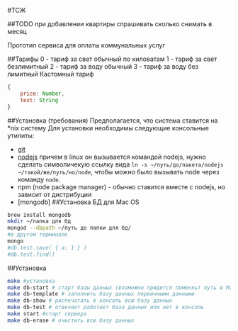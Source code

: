 #ТСЖ

##TODO
при добавлении квартиры спрашивать сколько снимать в месяц

Прототип сервиса для оплаты коммунальных услуг


##Тарифы
0 - тариф за свет обычный по киловатам
1 - тариф за свет безлимитный
2 - тариф за воду обычный
3 - тариф за воду без лимитный
Кастомный тариф
```javascript
{
    price: Number,
    text: String
}
```

##Установка (требования)
Предполагается, что система ставится на *nix систему
Для установки необходимы следующие консольные утилиты:
* [git](https://help.github.com/articles/set-up-git)
* [nodejs](http://nodejs.org/download/) причем в linux он вызывается командой nodejs, нужно сделать символичекую ссылку вида ```ln -s ~/путь/до/пакета/nodejs ~/такой/же/путь/но/node```, чтобы можно было вызывать node через команду ```node```.
* npm (node package manager) - обычно ставится вместе с nodejs, но зависит от дистрибуции
* [mongodb]
##Установка БД для Mac OS
```bash
brew install mongodb
mkdir ~/папка для бд
mongod --dbpath ~/путь до папки для бд/
#в другом терминале
mongo
#db.test.save( { a: 1 } )
#db.test.find()
```
##Установка
```bash
make #установка
make db-start # старт базы данных (возможно придется поменяьт путь в Makefile)
make db-template # заполнить базу данных первичными данными
make db-show # распечатать в консоль всю базу данных
make db-test # отвечает работает база данных или нет в консоль
make start #старт сервера
make db-erase # очистить всю базу данных
```
